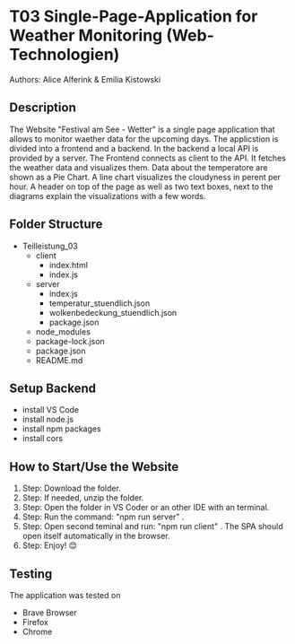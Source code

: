 # T03 Single-Page-Application for Weather Monitoring (Web-Technologien)

Authors: Alice Alferink & Emilia Kistowski

## Description
The Website "Festival am See - Wetter" is a single page application that allows to monitor waether data for the upcoming days. The applicstion is divided into a frontend and a backend. In the backend a local API is provided by a server. The Frontend connects as client to the API. It fetches the weather data and visualizes them. Data about the temperatore are shown as a Pie Chart. A line chart visualizes the cloudyness in perent per hour. 
A header on top of the page as well as two text boxes, next to the diagrams explain the visualizations with a few words. 

## Folder Structure
- Teilleistung_03
    - client
        - index.html
        - index.js
    - server
        - index.js
        - temperatur_stuendlich.json
        - wolkenbedeckung_stuendlich.json
        - package.json
    - node_modules
    - package-lock.json
    - package.json
    - README.md


## Setup Backend
- install VS Code
- install node.js
- install npm packages
- install cors

## How to Start/Use the Website
1. Step: Download the folder.
2. Step: If needed, unzip the folder.
3. Step: Open the folder in VS Coder or an other IDE with an terminal. 
5. Step: Run the command: "npm run server" .
6. Step: Open second teminal and run: "npm run client" . The SPA should open itself automatically in the browser. 
7. Step: Enjoy! 😊


## Testing
The application was tested on
- Brave Browser
- Firefox
- Chrome